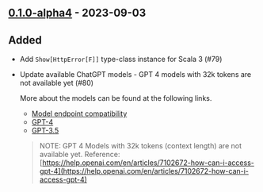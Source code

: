 ## [0.1.0-alpha4](https://github.com/kevin-lee/openai4s/issues?q=is%3Aissue+is%3Aclosed+milestone%3Am1+closed%3A2023-09-03..2023-09-03) - 2023-09-03

## Added
* Add `Show[HttpError[F]]` type-class instance for Scala 3 (#79)
* Update available ChatGPT models - GPT 4 models with 32k tokens are not available yet (#80)

  More about the models can be found at the following links.
  * [Model endpoint compatibility](https://platform.openai.com/docs/models/model-endpoint-compatibility)
  * [GPT-4](https://platform.openai.com/docs/models/gpt-4)
  * [GPT-3.5](https://platform.openai.com/docs/models/gpt-3-5)
  
  > NOTE: GPT 4 Models with 32k tokens (context length) are not available yet.
  > Reference: [https://help.openai.com/en/articles/7102672-how-can-i-access-gpt-4](https://help.openai.com/en/articles/7102672-how-can-i-access-gpt-4)
